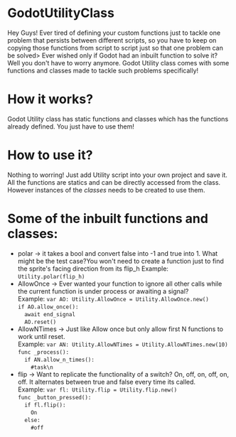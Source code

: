 # GodotUtilityClass
Hey Guys! Ever tired of defining your custom functions just to tackle one problem that persists between different scripts, so you have to keep on copying those functions from script to script just so that one problem can be solved> Ever wished only if Godot had an inbuilt function to solve it? Well you don't have to worry anymore. Godot Utility class comes with some functions and classes made to tackle such problems specifically!   

# How it works?
Godot Utility class has static functions and classes which has the functions already defined. You just have to use them!

# How to use it?
Nothing to worring! Just add Utility script into your own project and save it. All the functions are statics and can be directly accessed from the class. However instances of the *classes* needs to be created to use them.

# Some of the inbuilt functions and classes:
* polar -> it takes a bool and convert false into -1 and true into 1. What might be the test case?You won't need to create a function just to find the sprite's facing direction from its flip_h
  Example: `Utility.polar(flip_h)`
* AllowOnce -> Ever wanted your function to ignore all other calls while the current function is under process or awaiting a signal?  
  Example: `var AO: Utility.AllowOnce = Utility.AllowOnce.new()`  
            `if AO.allow_once():`  
              `  await end_signal`  
              `  AO.reset()`
* AllowNTimes -> Just like Allow once but only allow first N functions to work until reset.  
  Example: `var AN: Utility.AllowNTimes = Utility.AllowNTimes.new(10)`    
           `func _process():`  
           `  if AN.allow_n_times():`  
           `    #task\n`  
* flip -> Want to replicate the functionality of a switch? On, off, on, off, on, off. It alternates between true and false every time its called.  
Example: `var fl: Utility.flip = Utility.flip.new()`  
          `func _button_pressed():`  
          `  if fl.flip():`  
          `    On`  
          `  else:`  
          `    #off`
